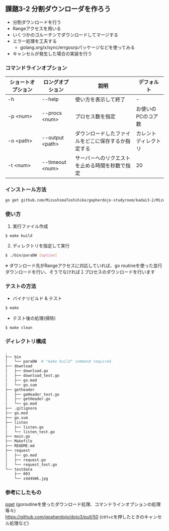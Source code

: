 ## 課題3-2 分割ダウンローダを作ろう
- 分割ダウンロードを行う
- Rangeアクセスを用いる
- いくつかのゴルーチンでダウンロードしてマージする
- エラー処理を工夫する
  - golang.org/x/sync/errgourpパッケージなどを使ってみる
- キャンセルが発生した場合の実装を行う



### コマンドラインオプション

 | ショートオプション | ロングオプション | 説明 | デフォルト |
 | --------- | --------- | --------- | --------- |
 | -h | --help | 使い方を表示して終了 | - |
 | -p \<num> | --procs \<num> | プロセス数を指定 | お使いのPCのコア数 |
 | -o \<path> | --output \<path> | ダウンロードしたファイルをどこに保存するか指定する | カレントディレクトリ |
 | -t \<num> | --timeout \<num> | サーバーへのリクエストを止める時間を秒数で指定 | 20 |


### インストール方法
```bash
go get github.com/MizushimaToshihiko/gopherdojo-studyroom/kadai3-2/Mizushima
```

### 使い方
1. 実行ファイル作成
```bash
$ make build
```
2. ディレクトリを指定して実行
```bash
$ ./bin/paraDW [option]
```
※ ダウンロード先がRangeアクセスに対応していれば、go routineを使った並行ダウンロードを行い、そうでなければ１プロセスのダウンロードを行います

### テストの方法
- バイナリビルド & テスト
```bash
$ make
```
- テスト後の処理(掃除)
```bash
$ make clean
```

### ディレクトリ構成
```bash
.
├── bin  
│   └── paraDW  # "make build" command required.  
├── download  
│   ├── download.go  
│   ├── download_test.go  
│   ├── go.mod  
│   └── go.sum  
├── getheader  
│   ├── geHeader_test.go  
│   ├── getHeader.go  
│   └── go.mod  
├── .gitignore  
├── go.mod  
├── go.sum  
├── listen  
│   ├── listen.go  
│   └── listen_test.go  
├── main.go  
├── Makefile  
├── README.md  
├── request  
│   ├── go.mod  
│   ├── request.go  
│   └── request_test.go  
└── testdata  
    ├── 003  
    └── z4d4kWk.jpg  
```

### 参考にしたもの
[pget](https://qiita.com/codehex/items/d0a500ac387d39a34401)  (goroutineを使ったダウンロード処理、コマンドラインオプションの処理等々)  
https://github.com/gopherdojo/dojo3/pull/50  (ctrl+cを押したときのキャンセル処理など)